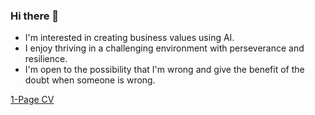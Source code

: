 ### Hi there 👋

- I'm interested in creating business values using AI.
- I enjoy thriving in a challenging environment with perseverance and resilience.
- I'm open to the possibility that I'm wrong and give the benefit of the doubt when someone is wrong.

[1-Page CV](https://drive.google.com/file/d/1_lSLnbHyaARmBlKebFjCzK-MLOS5mZt4/view?usp=sharing)

<!--
**ITHwang/ITHwang** is a ✨ _special_ ✨ repository because its `README.md` (this file) appears on your GitHub profile.

Here are some ideas to get you started:

- 🔭 I’m currently working on ...
- 🌱 I’m currently learning ...
- 👯 I’m looking to collaborate on ...
- 🤔 I’m looking for help with ...
- 💬 Ask me about ...
- 📫 How to reach me: ...
- 😄 Pronouns: ...
- ⚡ Fun fact: ...
-->
